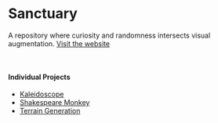 # Sanctuary

A repository where curiosity and randomness intersects visual augmentation. [Visit the website](https://crypticsy.github.io/sanctuary.github.io/)

<br>

#### Individual Projects

- [Kaleidoscope](https://crypticsy.github.io/sanctuary.github.io/kaliedoscope/kaliedoscope.html)
- [Shakespeare Monkey](https://crypticsy.github.io/sanctuary.github.io/shakespeare_monkey/shakespeare_monkey.html)
- [Terrain Generation](https://crypticsy.github.io/sanctuary.github.io/terrain_generation/terrain_generation.html)